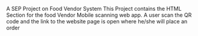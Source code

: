 A SEP Project on Food Vendor System
This Project contains the HTML Section for the food Vendor Mobile scanning web app.
A user scan the QR code and the link to the website page is open where he/she will place an order
